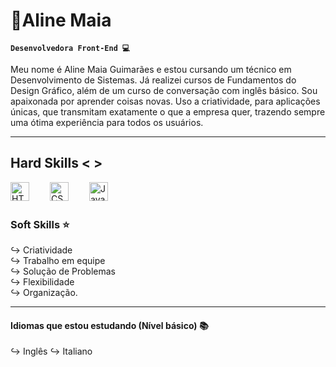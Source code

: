 # 🌼Aline Maia 

**`Desenvolvedora Front-End 💻`**

Meu nome é Aline Maia Guimarães e estou cursando um técnico em Desenvolvimento de Sistemas. Já realizei cursos de Fundamentos do Design Gráfico, além de um curso de conversação com inglês básico. Sou apaixonada por aprender coisas novas. Uso a criatividade, para aplicações únicas, que transmitam exatamente o que a empresa quer, trazendo sempre uma ótima experiência para todos os usuários.

---
## Hard Skills < > 

<img 
    align="left" 
    alt="HTML"
    title="HTML" 
    width="30px" 
    style="padding-right: 30px;" 
    src="https://cdn.jsdelivr.net/gh/devicons/devicon@latest/icons/html5/html5-original.svg" 
/>
<img 
    align="left" 
    alt="CSS" 
    title="CSS"
    width="30px" 
    style="padding-right: 30px;" 
    src="https://cdn.jsdelivr.net/gh/devicons/devicon@latest/icons/css3/css3-original.svg" 
/>
<img 
    align="left" 
    alt="JavaScript" 
    title="JavaScript"
    width="30px" 
    style="padding-right: 30px;" 
    src="https://cdn.jsdelivr.net/gh/devicons/devicon@latest/icons/javascript/javascript-original.svg" 
/>

<br/>
<br/>

### Soft Skills ⭐

↪ Criatividade <br/>
↪ Trabalho em equipe <br/>
↪ Solução de Problemas <br/>
↪ Flexibilidade <br/>
↪ Organização.

---

#### Idiomas que estou estudando (Nível básico) 📚
↪ Inglês 
↪ Italiano 

